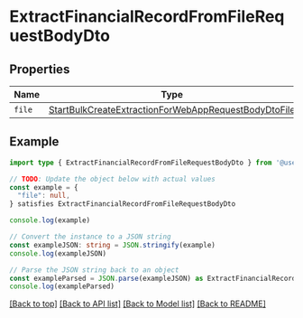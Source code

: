 
# ExtractFinancialRecordFromFileRequestBodyDto


## Properties

Name | Type
------------ | -------------
`file` | [StartBulkCreateExtractionForWebAppRequestBodyDtoFile](StartBulkCreateExtractionForWebAppRequestBodyDtoFile.md)

## Example

```typescript
import type { ExtractFinancialRecordFromFileRequestBodyDto } from '@usesofia/pegasus-ai-api-sdk'

// TODO: Update the object below with actual values
const example = {
  "file": null,
} satisfies ExtractFinancialRecordFromFileRequestBodyDto

console.log(example)

// Convert the instance to a JSON string
const exampleJSON: string = JSON.stringify(example)
console.log(exampleJSON)

// Parse the JSON string back to an object
const exampleParsed = JSON.parse(exampleJSON) as ExtractFinancialRecordFromFileRequestBodyDto
console.log(exampleParsed)
```

[[Back to top]](#) [[Back to API list]](../README.md#api-endpoints) [[Back to Model list]](../README.md#models) [[Back to README]](../README.md)


